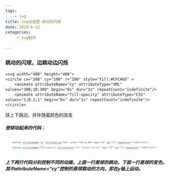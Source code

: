 ```yaml
---
tags:
    - svg
title: svg动态图-跳动的闪球
date: 2019-6-22
categories:
     - svg制作
      
---
```


### 跳动的闪球，边跳动边闪烁

<section>

    <svg width="400" height="400">
    <circle cx="200" cy="200" r="100" style="fill:#CFCA6D" >
        <animate attributeName="cy" attributeType="XML" values="300;10;300" begin="0s" dur="1s" repeatCount="indefinite"/>
        <animate attributeName="fill-opacity" attributeType="CSS" values="1;0.2;1" begin="0s" dur="1s" repeatCount="indefinite"/>
    </circle>
</svg>

</section>

球上下跳动，并伴随着颜色的改变

##### 使球动起来的代码：
   
   <img src="/assets/images/tiaodong.png">
   
   
##### 上下两行代码分别控制不同的动画，上面一行是球的跳动，下面一行是球的变色。其中attributeName="cy"控制的是球跳动的方向，即在y轴上运动。